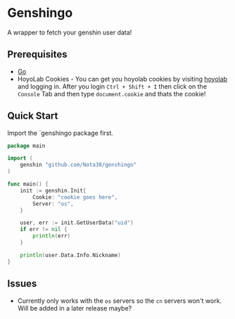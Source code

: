# Genshingo

A wrapper to fetch your genshin user data!

## Prerequisites
- [Go](https://go.dev/)
- HoyoLab Cookies - You can get you hoyolab cookies by visiting [hoyolab](https://www.hoyolab.com/) and logging in. After you login `Ctrl + Shift + I` then click on the `Console` Tab and then type `document.cookie` and thats the cookie!

## Quick Start
Import the `genshingo package first.
```go
package main

import (
	genshin "github.com/Nota30/genshingo"
)

func main() {
	init := genshin.Init{
		Cookie: "cookie goes here",
		Server: "os",
	}

	user, err := init.GetUserData("uid")
	if err != nil {
		println(err)
	}

	println(user.Data.Info.Nickname)
}
```

## Issues
- Currently only works with the `os` servers so the `cn` servers won't work. Will be added in a later release maybe?
